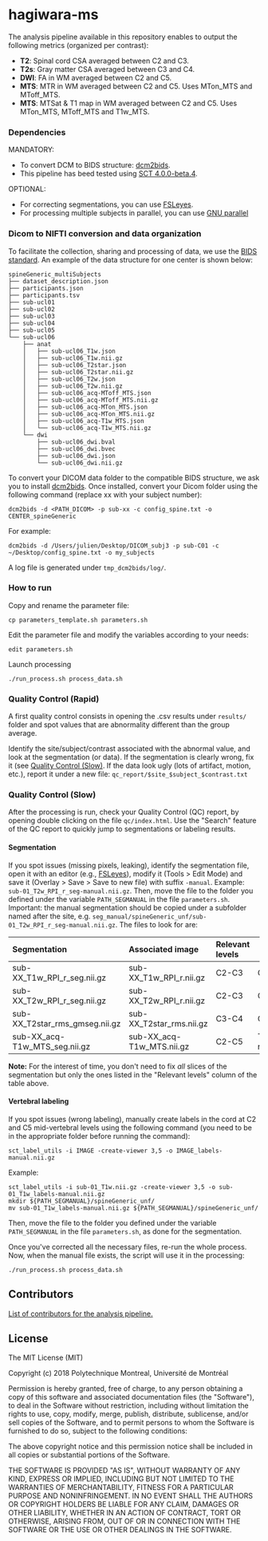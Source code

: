 # hagiwara-ms

The analysis pipeline available in this repository enables to output the following metrics (organized per contrast):

- **T2**: Spinal cord CSA averaged between C2 and C3.
- **T2s**: Gray matter CSA averaged between C3 and C4.
- **DWI**: FA in WM averaged between C2 and C5.
- **MTS**: MTR in WM averaged between C2 and C5. Uses MTon_MTS and MToff_MTS.
- **MTS**: MTSat & T1 map in WM averaged between C2 and C5. Uses MTon_MTS, MToff_MTS and T1w_MTS.

### Dependencies

MANDATORY:
- To convert DCM to BIDS structure: [dcm2bids](https://github.com/cbedetti/Dcm2Bids#install).
- This pipeline has beed tested using [SCT 4.0.0-beta.4](https://github.com/neuropoly/spinalcordtoolbox/releases/tag/4.0.0-beta.4).

OPTIONAL:
- For correcting segmentations, you can use [FSLeyes](https://fsl.fmrib.ox.ac.uk/fsl/fslwiki/FSLeyes).
- For processing multiple subjects in parallel, you can use [GNU parallel](https://www.gnu.org/software/parallel/)

### Dicom to NIFTI conversion and data organization

To facilitate the collection, sharing and processing of data, we use the [BIDS standard](http://bids.neuroimaging.io/). An example of the data structure for one center is shown below:

~~~
spineGeneric_multiSubjects
├── dataset_description.json
├── participants.json
├── participants.tsv
├── sub-ucl01
├── sub-ucl02
├── sub-ucl03
├── sub-ucl04
├── sub-ucl05
└── sub-ucl06
    ├── anat
    │   ├── sub-ucl06_T1w.json
    │   ├── sub-ucl06_T1w.nii.gz
    │   ├── sub-ucl06_T2star.json
    │   ├── sub-ucl06_T2star.nii.gz
    │   ├── sub-ucl06_T2w.json
    │   ├── sub-ucl06_T2w.nii.gz
    │   ├── sub-ucl06_acq-MToff_MTS.json
    │   ├── sub-ucl06_acq-MToff_MTS.nii.gz
    │   ├── sub-ucl06_acq-MTon_MTS.json
    │   ├── sub-ucl06_acq-MTon_MTS.nii.gz
    │   ├── sub-ucl06_acq-T1w_MTS.json
    │   └── sub-ucl06_acq-T1w_MTS.nii.gz
    └── dwi
        ├── sub-ucl06_dwi.bval
        ├── sub-ucl06_dwi.bvec
        ├── sub-ucl06_dwi.json
        └── sub-ucl06_dwi.nii.gz
~~~

To convert your DICOM data folder to the compatible BIDS structure, we ask you
to install [dcm2bids](https://github.com/cbedetti/Dcm2Bids#install). Once installed,
convert your Dicom folder using the following
command (replace xx with your subject number):
~~~
dcm2bids -d <PATH_DICOM> -p sub-xx -c config_spine.txt -o CENTER_spineGeneric
~~~

For example:
~~~
dcm2bids -d /Users/julien/Desktop/DICOM_subj3 -p sub-C01 -c ~/Desktop/config_spine.txt -o my_subjects
~~~

A log file is generated under `tmp_dcm2bids/log/`.


### How to run

Copy and rename the parameter file:
~~~
cp parameters_template.sh parameters.sh
~~~

Edit the parameter file and modify the variables according to your needs:
~~~
edit parameters.sh
~~~

Launch processing
~~~
./run_process.sh process_data.sh
~~~

### Quality Control (Rapid)

A first quality control consists in opening the .csv results under `results/` folder
and spot values that are abnormality different than the group average.

Identify the site/subject/contrast associated with the abnormal value, and look at the
segmentation (or data). If the segmentation is clearly wrong, fix it (see [Quality Control (Slow)](#quality-control-slow). If the data look ugly (lots of artifact, motion, etc.), report it under a new file: `qc_report/$site_$subject_$contrast.txt`

### Quality Control (Slow)

After the processing is run, check your Quality Control (QC) report, by opening
double clicking on the file `qc/index.html`. Use the "Search" feature of the QC
report to quickly jump to segmentations or labeling results.

#### Segmentation

If you spot issues (missing pixels, leaking), identify the segmentation file, open
it with an editor (e.g., [FSLeyes](https://fsl.fmrib.ox.ac.uk/fsl/fslwiki/FSLeyes)),
modify it (Tools > Edit Mode) and save it (Overlay > Save > Save to new file) with suffix `-manual`. Example: `sub-01_T2w_RPI_r_seg-manual.nii.gz`. Then, move the file to the folder you defined
under the variable `PATH_SEGMANUAL` in the file `parameters.sh`. Important: the manual segmentation
should be copied under a subfolder named after the site, e.g. `seg_manual/spineGeneric_unf/sub-01_T2w_RPI_r_seg-manual.nii.gz`. The files to look for are:

| Segmentation  | Associated image  | Relevant levels | Used for |
|:---|:---|:---|---|
| sub-XX_T1w_RPI_r_seg.nii.gz | sub-XX_T1w_RPI_r.nii.gz | C2-C3 | CSA |
| sub-XX_T2w_RPI_r_seg.nii.gz | sub-XX_T2w_RPI_r.nii.gz | C2-C3 | CSA |
| sub-XX_T2star_rms_gmseg.nii.gz | sub-XX_T2star_rms.nii.gz | C3-C4 | CSA |
| sub-XX_acq-T1w_MTS_seg.nii.gz | sub-XX_acq-T1w_MTS.nii.gz | C2-C5 | Template registration |

**Note:** For the interest of time, you don't need to fix *all* slices of the segmentation but only the ones listed
in the "Relevant levels" column of the table above.

#### Vertebral labeling

If you spot issues (wrong labeling), manually create labels in the cord at C2 and C5 mid-vertebral levels using the following command (you need to be in the appropriate folder before running the command):
~~~
sct_label_utils -i IMAGE -create-viewer 3,5 -o IMAGE_labels-manual.nii.gz
~~~
Example:
~~~
sct_label_utils -i sub-01_T1w.nii.gz -create-viewer 3,5 -o sub-01_T1w_labels-manual.nii.gz
mkdir ${PATH_SEGMANUAL}/spineGeneric_unf/
mv sub-01_T1w_labels-manual.nii.gz ${PATH_SEGMANUAL}/spineGeneric_unf/
~~~
Then, move the file to the folder you defined
under the variable `PATH_SEGMANUAL` in the file `parameters.sh`, as done for the segmentation.

Once you've corrected all the necessary files, re-run the whole process. Now, when the manual file exists,
the script will use it in the processing:
~~~
./run_process.sh process_data.sh
~~~

## Contributors

[List of contributors for the analysis pipeline.](https://github.com/sct-pipeline/spine_generic/graphs/contributors)

## License

The MIT License (MIT)

Copyright (c) 2018 Polytechnique Montreal, Université de Montréal

Permission is hereby granted, free of charge, to any person obtaining a copy of this software and associated documentation files (the "Software"), to deal in the Software without restriction, including without limitation the rights to use, copy, modify, merge, publish, distribute, sublicense, and/or sell copies of the Software, and to permit persons to whom the Software is furnished to do so, subject to the following conditions:

The above copyright notice and this permission notice shall be included in all copies or substantial portions of the Software.

THE SOFTWARE IS PROVIDED "AS IS", WITHOUT WARRANTY OF ANY KIND, EXPRESS OR IMPLIED, INCLUDING BUT NOT LIMITED TO THE WARRANTIES OF MERCHANTABILITY, FITNESS FOR A PARTICULAR PURPOSE AND NONINFRINGEMENT. IN NO EVENT SHALL THE AUTHORS OR COPYRIGHT HOLDERS BE LIABLE FOR ANY CLAIM, DAMAGES OR OTHER LIABILITY, WHETHER IN AN ACTION OF CONTRACT, TORT OR OTHERWISE, ARISING FROM, OUT OF OR IN CONNECTION WITH THE SOFTWARE OR THE USE OR OTHER DEALINGS IN THE SOFTWARE.
